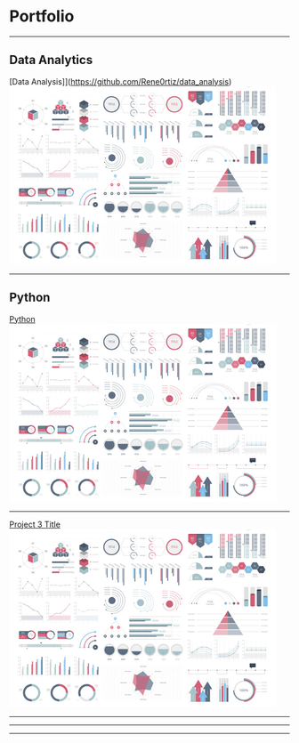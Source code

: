 # Portfolio

---

## Data Analytics

[Data Analysis]](https://github.com/Rene0rtiz/data_analysis)
<img src="images/dummy_thumbnail.jpg?raw=true"/>
<!--<img src="images/capstone.png" width="480" height="320"/>-->

---
## Python
[Python](https://github.com/Rene0rtiz/python)
<img src="images/dummy_thumbnail.jpg?raw=true"/>
<!--<img src="images/dummy_thumbnail.jpg?raw=true"/>-->

---
[Project 3 Title](http://example.com/)
<img src="images/dummy_thumbnail.jpg?raw=true"/>

---

<!--### Category Name 2

- [Project 1 Title](http://example.com/)
- [Project 2 Title](http://example.com/)
- [Project 3 Title](http://example.com/)
- [Project 4 Title](http://example.com/)
- [Project 5 Title](http://example.com/)
-->

---

---
